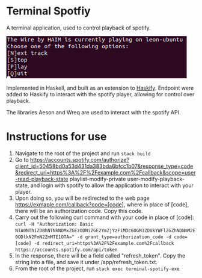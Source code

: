 # Terminal Spotfiy

A terminal application, used to control playback of spotify.

![](img.png)

Implemented in Haskell, and built as an extension to [Haskify](https://github.com/sw3dish/haskify). Endpoint were added to Haskify to interact with the spotify player, allowing for control over playback.

The libraries Aeson and Wreq are used to interact with the spotify API.

# Instructions for use  

1. Navigate to the root of the project and run `stack build`  
2. Go to https://accounts.spotify.com/authorize?client_id=50458bd0a53d431da383bda6bfcc1b07&response_type=code&redirect_uri=https%3A%2F%2Fexample.com%2Fcallback&scope=user-read-playback-state playlist-modify-private user-modify-playback-state, and login with spotify to allow the application to interact with your player.
3. Upon doing so, you will be redirected to the web page https://exmaple.com/callback?code=[code], where in place of [code], there will be an authorization code. Copy this code.  
4. Carry out the following curl command with your code in place of [code]: `curl -H "Authorization: Basic NTA0NThiZDBhNTNkNDMxZGEzODNiZGE2YmZjYzFiMDc6OGM3ZDVkYWFlZGZhNDNmM2E0ODlkN2FmN2ZmMTE1OTA=" -d grant_type=authorization_code -d code=[code] -d redirect_uri=https%3A%2F%2Fexample.com%2Fcallback https://accounts.spotify.com/api/token`   
5. In the response, there will be a field called "refresh_token". Copy the string into a file, and save it under /app/refresh_token.txt.  
6. From the root of the project, run `stack exec terminal-spotify-exe`  


